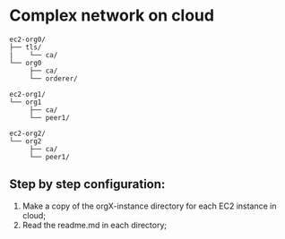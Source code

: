 # Complex network on cloud

```
ec2-org0/
├── tls/
|    └── ca/ 
└── org0
     ├── ca/
     └── orderer/
```

```
ec2-org1/
└── org1
     ├── ca/
     └── peer1/ 
```

```
ec2-org2/
└── org2
     ├── ca/
     └── peer1/ 
```

## Step by step configuration:

1. Make a copy of the orgX-instance directory for each EC2 instance in cloud;
2. Read the readme.md in each directory;